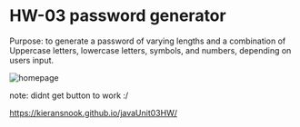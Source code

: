 # HW-03 password generator


Purpose: to generate a password of varying lengths and a combination of Uppercase letters, lowercase letters, symbols, and numbers, depending on users input.


![homepage](screenshots/passwordgenerator.png)


note: didnt get button to work :/

https://kieransnook.github.io/javaUnit03HW/
